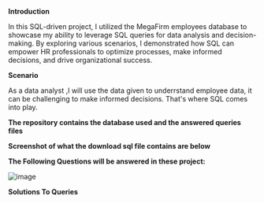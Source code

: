**Introduction**

In this SQL-driven project, I utilized the MegaFirm employees database to showcase my ability to leverage SQL queries for data analysis and decision-making. By exploring various scenarios, I demonstrated how SQL can empower HR professionals to optimize processes, make informed decisions, and drive organizational success.

**Scenario**

As a data analyst ,I will use the data given to  underrstand employee data, it can be challenging to make informed decisions. That's where SQL comes into play.

**The repository contains the database used and the answered queries files**

**Screenshot of what the download sql file contains are below**

 
**The Following Questions will be answered in these project:**
 
![image](https://github.com/DOREEN-GYAMFI/SQL/assets/124680155/380e2541-968d-46e4-882f-c1defdc03872)


**Solutions To Queries**

